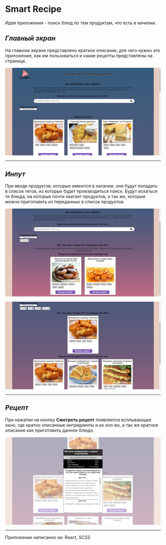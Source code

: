 # Smart Recipe

Идея приложения - поиск блюд по тем продуктам, что есть в начилии.

## _Главный экран_

На главном экране представлено краткое описание, для чего нужно это приложение, как им пользоваться и какие рецепты представлены на странице.

![](src/img/sr-main.png)
____

## _Инпут_

При вводе продуктов, которые имеются в налачии, они будут попадать в список тегов, из которых будет производиться поиск. Будут искаться те блюда, на которые почти хватает продуктов, а так же, которые можно приготовить из переданных в список продуктов.

![](src/img/sr-add-tag.png)

![](src/img/sr-add-tag2.png)

____

## _Рецепт_

При нажатии на кнопку __Смотреть рецепт__ появляется всплывающее окно, где кратно описанные ингридиенты и их кол-во, а так же кратное описание как приготовить данное блюдо.

![](src/img/sr-recipe.png)
____

Приложение написанно на: React, SCSS